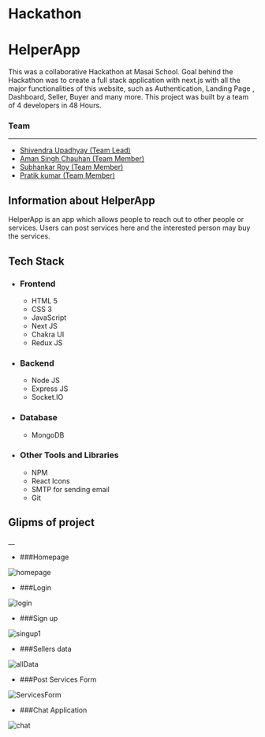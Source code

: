 # Hackathon
# HelperApp

<p>
This was a collaborative Hackathon at Masai School.
Goal behind the Hackathon was to create a full stack application with next.js with all the major functionalities of this website, such as  Authentication, Landing Page , Dashboard, Seller, Buyer and many more.
This project was built by a team of 4 developers in 48 Hours. 
</p>


### Team
___
 <ul>
        <li><a href="https://github.com/meshiv5">Shivendra Upadhyay (Team Lead)</a></li>
        <li> <a href="https://github.com/Aman9723">Aman Singh Chauhan (Team Member)</a> </li>
        <li><a href="https://github.com/subhankarroy612">Subhankar Roy (Team Member)</a></li>
        <li><a href="https://github.com/Paratparshahi"> Pratik kumar (Team Member)</a></li>
  </ul>
  

## Information about HelperApp 

<p> HelperApp is an app which allows people to reach out to other people or services. Users can post services here and the interested person may buy 
the services. 
</p>

## Tech Stack
 - ### Frontend 
   * HTML 5
   * CSS 3
   * JavaScript
   * Next JS
   * Chakra UI
   * Redux JS 

 - ### Backend

   * Node JS
   * Express JS
   * Socket.IO

 - ### Database
   * MongoDB

 - ### Other Tools and Libraries 
   * NPM
   * React Icons
   * SMTP for sending email
   * Git



 ## Glipms of project
__

   - ###Homepage 
<img src="https://i.imgur.com/J4NKqlh.png" alt="homepage" />


   - ###Login 
<img src="https://i.imgur.com/iSm1buH.png" alt="login" />



   - ###Sign up 
<img src="https://i.imgur.com/1imxoHn.png" alt="singup1" />



   - ###Sellers data
<img src="https://i.imgur.com/S9vddUS.png" alt="allData" />



   - ###Post Services Form
<img src="https://i.imgur.com/VODu1TB.png" alt="ServicesForm" />



   - ###Chat Application
<img src="https://i.imgur.com/VODu1TB.png" alt="chat" />


